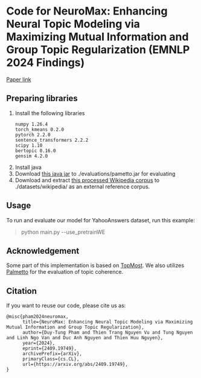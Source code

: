 # Code for NeuroMax: Enhancing Neural Topic Modeling via Maximizing Mutual Information and Group Topic Regularization (EMNLP 2024 Findings)

[Paper link](https://arxiv.org/abs/2409.19749)

## Preparing libraries
1. Install the following libraries
    ```
    numpy 1.26.4
    torch_kmeans 0.2.0
    pytorch 2.2.0
    sentence_transformers 2.2.2
    scipy 1.10
    bertopic 0.16.0
    gensim 4.2.0
    ```
2. Install java
3. Download [this java jar](https://hobbitdata.informatik.uni-leipzig.de/homes/mroeder/palmetto/palmetto-0.1.0-jar-with-dependencies.jar) to ./evaluations/pametto.jar for evaluating
4. Download and extract [this processed Wikipedia corpus](https://hobbitdata.informatik.uni-leipzig.de/homes/mroeder/palmetto/Wikipedia_bd.zip) to ./datasets/wikipedia/ as an external reference corpus.

## Usage
To run and evaluate our model for YahooAnswers dataset, run this example:

> python main.py --use_pretrainWE

## Acknowledgement
Some part of this implementation is based on [TopMost](https://github.com/BobXWu/TopMost). We also utilizes [Palmetto](https://github.com/dice-group/Palmetto) for the evaluation of topic coherence.

## Citation

If you want to reuse our code, please cite us as:

```
@misc{pham2024neuromax,
      title={NeuroMax: Enhancing Neural Topic Modeling via Maximizing Mutual Information and Group Topic Regularization}, 
      author={Duy-Tung Pham and Thien Trang Nguyen Vu and Tung Nguyen and Linh Ngo Van and Duc Anh Nguyen and Thien Huu Nguyen},
      year={2024},
      eprint={2409.19749},
      archivePrefix={arXiv},
      primaryClass={cs.CL},
      url={https://arxiv.org/abs/2409.19749}, 
}
```